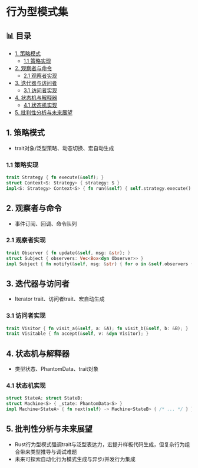 ﻿# 行为型模式集


## 📊 目录

- [1. 策略模式](#1-策略模式)
  - [1.1 策略实现](#11-策略实现)
- [2. 观察者与命令](#2-观察者与命令)
  - [2.1 观察者实现](#21-观察者实现)
- [3. 迭代器与访问者](#3-迭代器与访问者)
  - [3.1 访问者实现](#31-访问者实现)
- [4. 状态机与解释器](#4-状态机与解释器)
  - [4.1 状态机实现](#41-状态机实现)
- [5. 批判性分析与未来展望](#5-批判性分析与未来展望)


## 1. 策略模式

- trait对象/泛型策略、动态切换、宏自动生成

### 1.1 策略实现

```rust
trait Strategy { fn execute(&self); }
struct Context<S: Strategy> { strategy: S }
impl<S: Strategy> Context<S> { fn run(&self) { self.strategy.execute(); } }
```

## 2. 观察者与命令

- 事件订阅、回调、命令队列

### 2.1 观察者实现

```rust
trait Observer { fn update(&self, msg: &str); }
struct Subject { observers: Vec<Box<dyn Observer>> }
impl Subject { fn notify(&self, msg: &str) { for o in &self.observers { o.update(msg); } } }
```

## 3. 迭代器与访问者

- Iterator trait、访问者trait、宏自动生成

### 3.1 访问者实现

```rust
trait Visitor { fn visit_a(&self, a: &A); fn visit_b(&self, b: &B); }
trait Visitable { fn accept(&self, v: &dyn Visitor); }
```

## 4. 状态机与解释器

- 类型状态、PhantomData、trait对象

### 4.1 状态机实现

```rust
struct StateA; struct StateB;
struct Machine<S> { _state: PhantomData<S> }
impl Machine<StateA> { fn next(self) -> Machine<StateB> { /* ... */ } }
```

## 5. 批判性分析与未来展望

- Rust行为型模式强调trait与泛型表达力，宏提升样板代码生成，但复杂行为组合带来类型推导与调试难题
- 未来可探索自动化行为模式生成与异步/并发行为集成
